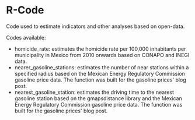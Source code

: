 # R-Code
Code used to estimate indicators and other analyses based on open-data.

Codes available:
  * homicide_rate: estimates the homicide rate per 100,000 inhabitants per municipality in Mexico from 2010 onwards based on CONAPO and INEGI data.
  * nearer_gasoline_stations: estimates the number of near stations within a specified radius based on the Mexican Energy Regulatory Commission gasoline price data. The function was built for the gasoline prices' blog post.
  * nearest_gasoline_station: estimates the driving time to the nearest gasoline station based on the gmapsdistance library and the Mexican Energy Regulatory Commission gasoline price data. The function was built for the gasoline prices' blog post.
